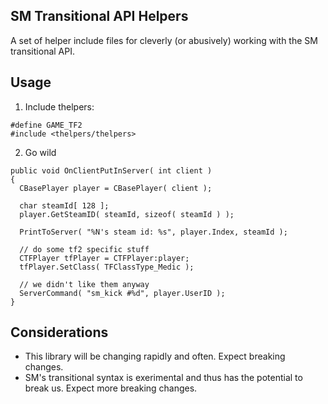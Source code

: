 ## SM Transitional API Helpers

A set of helper include files for cleverly (or abusively) working with the SM transitional API.

## Usage

1. Include thelpers:

  ```sourcepawn
  #define GAME_TF2
  #include <thelpers/thelpers>
  ```
  
2. Go wild

  ```sourcepawn
  public void OnClientPutInServer( int client )
  {
    CBasePlayer player = CBasePlayer( client );
    
    char steamId[ 128 ];
    player.GetSteamID( steamId, sizeof( steamId ) );
    
    PrintToServer( "%N's steam id: %s", player.Index, steamId );
    
    // do some tf2 specific stuff
    CTFPlayer tfPlayer = CTFPlayer:player;
    tfPlayer.SetClass( TFClassType_Medic );
    
    // we didn't like them anyway
    ServerCommand( "sm_kick #%d", player.UserID );
  }
  ```

## Considerations

- This library will be changing rapidly and often. Expect breaking changes.
- SM's transitional syntax is exerimental and thus has the potential to break us. Expect more breaking changes.
